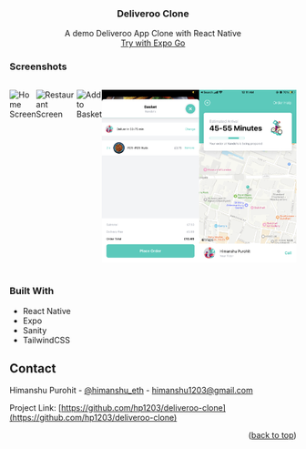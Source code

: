 <div align="center">
  <h3 align="center">Deliveroo Clone</h3>

  <p align="center">
    A demo Deliveroo App Clone with React Native
    </br>
    <a href="https://expo.dev/@hp1203/deliveroo-clone?serviceType=classic&distribution=expo-go">Try with Expo Go</a>
  </p>
</div>
<!-- ABOUT THE PROJECT -->

### Screenshots

<div style="display:flex">

![Home Screen](https://github.com/hp1203/deliveroo-clone/blob/master/demo/IMG_8719.PNG "Home Screen")

![Restaurant Screen](https://github.com/hp1203/deliveroo-clone/blob/master/demo/IMG_8720.PNG "Restaurant Screen")

![Add to Basket](https://github.com/hp1203/deliveroo-clone/blob/master/demo/IMG_8721.PNG "Add to Basket")

![Cart Screen](https://github.com/hp1203/deliveroo-clone/blob/master/demo/IMG_8722.PNG "Restaurant Screen")

![Order Details Screen](https://github.com/hp1203/deliveroo-clone/blob/master/demo/IMG_8724.PNG "Order Details Screen")
</div>

### Built With

* React Native
* Expo
* Sanity
* TailwindCSS

<!-- CONTACT -->
## Contact

Himanshu Purohit - [@himanshu_eth](https://twitter.com/himanshu_eth) - himanshu1203@gmail.com

Project Link: [https://github.com/hp1203/deliveroo-clone](https://github.com/hp1203/deliveroo-clone)

<p align="right">(<a href="#readme-top">back to top</a>)</p>

